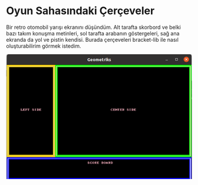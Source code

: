 # Oyun Sahasındaki Çerçeveler

Bir retro otomobil yarışı ekranını düşündüm. Alt tarafta skorbord ve belki bazı takım konuşma metinleri, sol tarafta arabanın göstergeleri, sağ ana ekranda da yol ve pistin kendisi. Burada çerçeveleri bracket-lib ile nasıl oluşturabilirim görmek istedim.

![../images/lines_of_game_01.png](../images/lines_of_game_01.png)